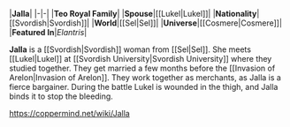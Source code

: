 |**Jalla**|
|-|-|
|**Teo Royal Family**|
|**Spouse**|[[Lukel\|Lukel]]|
|**Nationality**|[[Svordish\|Svordish]]|
|**World**|[[Sel\|Sel]]|
|**Universe**|[[Cosmere\|Cosmere]]|
|**Featured In**|*Elantris*|

**Jalla** is a [[Svordish\|Svordish]] woman from [[Sel\|Sel]].
She meets [[Lukel\|Lukel]] at [[Svordish University\|Svordish University]] where they studied together. They get married a few months before the [[Invasion of Arelon\|Invasion of Arelon]]. They work together as merchants, as Jalla is a fierce bargainer. During the battle Lukel is wounded in the thigh, and Jalla binds it to stop the bleeding.



https://coppermind.net/wiki/Jalla